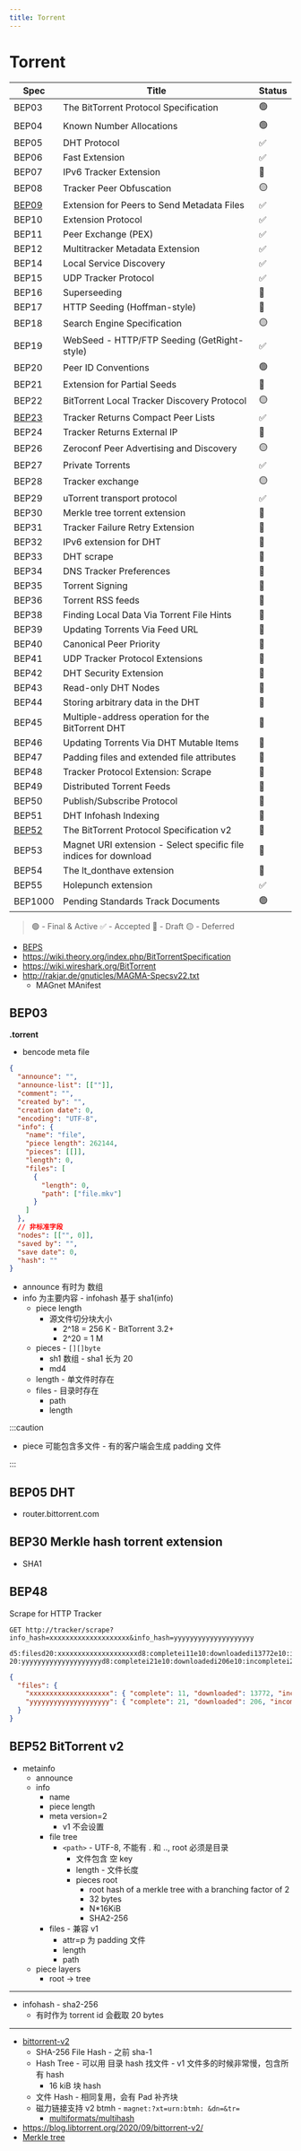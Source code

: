 ```yaml
---
title: Torrent
---
```


# Torrent

| Spec    | Title                                                            | Status |
| ------- | ---------------------------------------------------------------- | ------ |
| BEP03   | The BitTorrent Protocol Specification                            | 🟢     |
| BEP04   | Known Number Allocations                                         | 🟢     |
| BEP05   | DHT Protocol                                                     | ✅     |
| BEP06   | Fast Extension                                                   | ✅     |
| BEP07   | IPv6 Tracker Extension                                           | 📝     |
| BEP08   | Tracker Peer Obfuscation                                         | 🟡     |
| [BEP09] | Extension for Peers to Send Metadata Files                       | ✅     |
| BEP10   | Extension Protocol                                               | ✅     |
| BEP11   | Peer Exchange (PEX)                                              | ✅     |
| BEP12   | Multitracker Metadata Extension                                  | ✅     |
| BEP14   | Local Service Discovery                                          | ✅     |
| BEP15   | UDP Tracker Protocol                                             | ✅     |
| BEP16   | Superseeding                                                     | 📝     |
| BEP17   | HTTP Seeding (Hoffman-style)                                     | 📝     |
| BEP18   | Search Engine Specification                                      | 🟡     |
| BEP19   | WebSeed - HTTP/FTP Seeding (GetRight-style)                      | ✅     |
| BEP20   | Peer ID Conventions                                              | 🟢     |
| BEP21   | Extension for Partial Seeds                                      | 📝     |
| BEP22   | BitTorrent Local Tracker Discovery Protocol                      | 🟡     |
| [BEP23] | Tracker Returns Compact Peer Lists                               | ✅     |
| BEP24   | Tracker Returns External IP                                      | 📝     |
| BEP26   | Zeroconf Peer Advertising and Discovery                          | 🟡     |
| BEP27   | Private Torrents                                                 | ✅     |
| BEP28   | Tracker exchange                                                 | 🟡     |
| BEP29   | uTorrent transport protocol                                      | ✅     |
| BEP30   | Merkle tree torrent extension                                    | 📝     |
| BEP31   | Tracker Failure Retry Extension                                  | 📝     |
| BEP32   | IPv6 extension for DHT                                           | 📝     |
| BEP33   | DHT scrape                                                       | 📝     |
| BEP34   | DNS Tracker Preferences                                          | 📝     |
| BEP35   | Torrent Signing                                                  | 📝     |
| BEP36   | Torrent RSS feeds                                                | 📝     |
| BEP38   | Finding Local Data Via Torrent File Hints                        | 📝     |
| BEP39   | Updating Torrents Via Feed URL                                   | 📝     |
| BEP40   | Canonical Peer Priority                                          | 📝     |
| BEP41   | UDP Tracker Protocol Extensions                                  | 📝     |
| BEP42   | DHT Security Extension                                           | 📝     |
| BEP43   | Read-only DHT Nodes                                              | 📝     |
| BEP44   | Storing arbitrary data in the DHT                                | 📝     |
| BEP45   | Multiple-address operation for the BitTorrent DHT                | 📝     |
| BEP46   | Updating Torrents Via DHT Mutable Items                          | 📝     |
| BEP47   | Padding files and extended file attributes                       | 📝     |
| BEP48   | Tracker Protocol Extension: Scrape                               | 📝     |
| BEP49   | Distributed Torrent Feeds                                        | 📝     |
| BEP50   | Publish/Subscribe Protocol                                       | 📝     |
| BEP51   | DHT Infohash Indexing                                            | 📝     |
| [BEP52] | The BitTorrent Protocol Specification v2                         | 📝     |
| BEP53   | Magnet URI extension - Select specific file indices for download | 📝     |
| BEP54   | The lt_donthave extension                                        | 📝     |
| BEP55   | Holepunch extension                                              | ✅     |
| BEP1000 | Pending Standards Track Documents                                | 🟢     |

> 🟢 - Final & Active
> ✅ - Accepted
> 📝 - Draft
> 🟡 - Deferred

- [BEPS](http://bittorrent.org/beps/bep_0000.html)
- https://wiki.theory.org/index.php/BitTorrentSpecification
- https://wiki.wireshark.org/BitTorrent
- http://rakjar.de/gnuticles/MAGMA-Specsv22.txt
  - MAGnet MAnifest

[bep09]: ./magnet.md
[bep23]: http://bittorrent.org/beps/bep_0023.html
[bep52]: http://bittorrent.org/beps/bep_0052.html

## BEP03

**.torrent**

- bencode meta file

```json title="metainfo.json"
{
  "announce": "",
  "announce-list": [[""]],
  "comment": "",
  "created by": "",
  "creation date": 0,
  "encoding": "UTF-8",
  "info": {
    "name": "file",
    "piece length": 262144,
    "pieces": [[]],
    "length": 0,
    "files": [
      {
        "length": 0,
        "path": ["file.mkv"]
      }
    ]
  },
  // 非标准字段
  "nodes": [["", 0]],
  "saved by": "",
  "save date": 0,
  "hash": ""
}
```

- announce 有时为 数组
- info 为主要内容 - infohash 基于 sha1(info)
  - piece length
    - 源文件切分块大小
      - 2^18 = 256 K - BitTorrent 3.2+
      - 2^20 = 1 M
  - pieces - `[][]byte`
    - sh1 数组 - sha1 长为 20
    - md4
  - length - 单文件时存在
  - files - 目录时存在
    - path
    - length

:::caution

- piece 可能包含多文件 - 有的客户端会生成 padding 文件

:::

## BEP05 DHT

- router.bittorrent.com

## BEP30 Merkle hash torrent extension

- SHA1

## BEP48

Scrape for HTTP Tracker

```http
GET http://tracker/scrape?info_hash=xxxxxxxxxxxxxxxxxxxx&info_hash=yyyyyyyyyyyyyyyyyyyy
```

```pre title="bencode"
d5:filesd20:xxxxxxxxxxxxxxxxxxxxd8:completei11e10:downloadedi13772e10:incompletei19e
20:yyyyyyyyyyyyyyyyyyyyd8:completei21e10:downloadedi206e10:incompletei20eee
```

```json
{
  "files": {
    "xxxxxxxxxxxxxxxxxxxx": { "complete": 11, "downloaded": 13772, "incomplete": 19 },
    "yyyyyyyyyyyyyyyyyyyy": { "complete": 21, "downloaded": 206, "incomplete": 20 }
  }
}
```

## BEP52 BitTorrent v2

- metainfo
  - announce
  - info
    - name
    - piece length
    - meta version=2
      - v1 不会设置
    - file tree
      - `<path>` - UTF-8, 不能有 . 和 .., root 必须是目录
        - 文件包含 空 key
        - length - 文件长度
        - pieces root
          - root hash of a merkle tree with a branching factor of 2
          - 32 bytes
          - N\*16KiB
          - SHA2-256
    - files - 兼容 v1
      - attr=p 为 padding 文件
      - length
      - path
  - piece layers
    - root -> tree

---

- infohash - sha2-256
  - 有时作为 torrent id 会截取 20 bytes

---

- [bittorrent-v2](https://newshimalaya.com/2020/09/07/bittorrent-v2)
  - SHA-256 File Hash - 之前 sha-1
  - Hash Tree - 可以用 目录 hash 找文件 - v1 文件多的时候非常慢，包含所有 hash
    - 16 kiB 块 hash
  - 文件 Hash - 相同复用，会有 Pad 补齐块
  - 磁力链接支持 v2 btmh - `magnet:?xt=urn:btmh: &dn=&tr=`
    - [multiformats/multihash](https://github.com/multiformats/multihash)
- https://blog.libtorrent.org/2020/09/bittorrent-v2/
- [Merkle tree](https://en.wikipedia.org/wiki/Merkle_tree)

